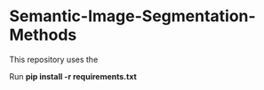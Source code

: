 # Semantic-Image-Segmentation-Methods

This repository uses the 

Run **pip install -r requirements.txt**
